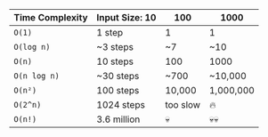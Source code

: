 | Time Complexity | Input Size: 10 | 100      | 1000      |
| --------------- | -------------- | -------- | --------- |
| `O(1)`          | 1 step         | 1        | 1         |
| `O(log n)`      | ~3 steps       | ~7       | ~10       |
| `O(n)`          | 10 steps       | 100      | 1000      |
| `O(n log n)`    | ~30 steps      | ~700     | ~10,000   |
| `O(n²)`         | 100 steps      | 10,000   | 1,000,000 |
| `O(2^n)`        | 1024 steps     | too slow | 🔥        |
| `O(n!)`         | 3.6 million    | 💀       | 💀💀      |
